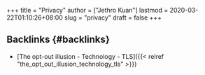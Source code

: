 +++
title = "Privacy"
author = ["Jethro Kuan"]
lastmod = 2020-03-22T01:10:26+08:00
slug = "privacy"
draft = false
+++

## Backlinks {#backlinks}

- [The opt-out illusion - Technology - TLS]({{< relref "the_opt_out_illusion_technology_tls" >}})
